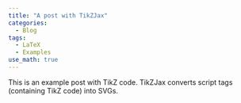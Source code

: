 ```yaml
---
title: "A post with TikZJax"
categories:
  - Blog
tags:
  - LaTeX
  - Examples
use_math: true
---
```


This is an example post with TikZ code. TikZJax converts script tags (containing TikZ code) into SVGs.

<script type="text/tikz">
\begin{tikzpicture}
    \draw[step=.5cm,style=help lines] (0,0) grid (12,4);
    \draw[red,fill=black!60!red] (6,2) circle [radius=1.5];
    \draw[green,fill=black!60!green] (6,2) circle [x radius=1.5cm, y radius=10mm];
    \draw[blue,fill=black!60!blue] (6,2) circle [x radius=1cm, y radius=5mm, rotate=30];
\end{tikzpicture}
</script>
